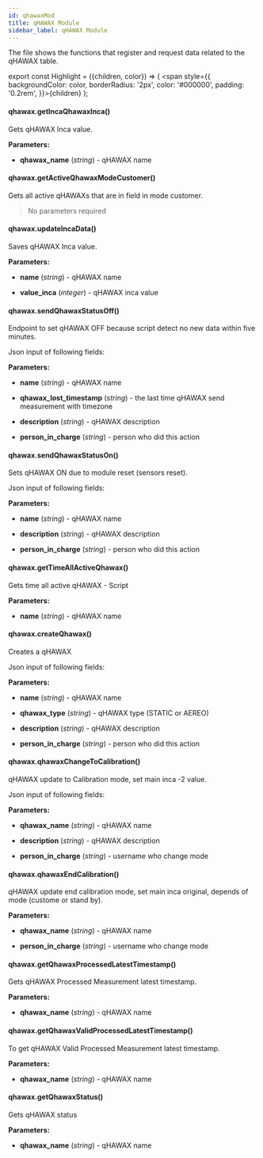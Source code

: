 ```yaml
---
id: qhawaxMod
title: qHAWAX Module
sidebar_label: qHAWAX Module
---
```


The file shows the functions that register and request data related to the qHAWAX table.

export const Highlight = ({children, color}) => ( <span style={{
      backgroundColor: color,
      borderRadius: '2px',
      color: '#000000',
      padding: '0.2rem',
    }}>{children}</span> );

#### <Highlight color="#b2e4f7">qhawax.getIncaQhawaxInca()</Highlight>

Gets qHAWAX Inca value.

**Parameters:**

* **qhawax_name** (*string*) - qHAWAX name

#### <Highlight color="#b2e4f7">qhawax.getActiveQhawaxModeCustomer()</Highlight>

Gets all active qHAWAXs that are in field in mode customer.

>No parameters required

#### <Highlight color="#b2e4f7">qhawax.updateIncaData()</Highlight>

Saves qHAWAX Inca value.

**Parameters:**

* **name** (*string*) - qHAWAX name

* **value_inca** (*integer*) - qHAWAX inca value

#### <Highlight color="#b2e4f7">qhawax.sendQhawaxStatusOff()</Highlight>

Endpoint to set qHAWAX OFF because script detect no new data within five minutes.

Json input of following fields:

**Parameters:**

* **name** (*string*) - qHAWAX name

* **qhawax_lost_timestamp** (*string*) - the last time qHAWAX send measurement with timezone

* **description** (*string*) - qHAWAX description

* **person_in_charge** (*string*) - person who did this action

#### <Highlight color="#b2e4f7">qhawax.sendQhawaxStatusOn()</Highlight>

Sets qHAWAX ON due to module reset (sensors reset).

Json input of following fields:

**Parameters:**

* **name** (*string*) - qHAWAX name

* **description** (*string*) - qHAWAX description

* **person_in_charge** (*string*) - person who did this action

#### <Highlight color="#b2e4f7">qhawax.getTimeAllActiveQhawax()</Highlight>

Gets time all active qHAWAX - Script

**Parameters:**

* **name** (*string*) - qHAWAX name

#### <Highlight color="#b2e4f7">qhawax.createQhawax()</Highlight>

Creates a qHAWAX

Json input of following fields:

**Parameters:**

* **name** (*string*) - qHAWAX name

* **qhawax_type** (*string*) - qHAWAX type (STATIC or AEREO)

* **description** (*string*) - qHAWAX description

* **person_in_charge** (*string*) - person who did this action

#### <Highlight color="#b2e4f7">qhawax.qhawaxChangeToCalibration()</Highlight>

qHAWAX update to Calibration mode, set main inca -2 value.

Json input of following fields:

**Parameters:**

* **qhawax_name** (*string*) - qHAWAX name

* **description** (*string*) - qHAWAX description

* **person_in_charge** (*string*) - username who change mode

#### <Highlight color="#b2e4f7">qhawax.qhawaxEndCalibration()</Highlight>

qHAWAX update end calibration mode, set main inca original, depends of mode (custome or stand by).

**Parameters:**

* **qhawax_name** (*string*) - qHAWAX name

* **person_in_charge** (*string*) - username who change mode

#### <Highlight color="#b2e4f7">qhawax.getQhawaxProcessedLatestTimestamp()</Highlight>

Gets qHAWAX Processed Measurement latest timestamp.

**Parameters:**

* **qhawax_name** (*string*) - qHAWAX name

#### <Highlight color="#b2e4f7">qhawax.getQhawaxValidProcessedLatestTimestamp()</Highlight>

To get qHAWAX Valid Processed Measurement latest timestamp.

**Parameters:**

* **qhawax_name** (*string*) - qHAWAX name

#### <Highlight color="#b2e4f7">qhawax.getQhawaxStatus()</Highlight>

Gets qHAWAX status

**Parameters:**

* **qhawax_name** (*string*) - qHAWAX name
